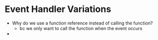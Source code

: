 # Event Handler Variations

- Why do we use a function reference instead of calling the function?
    - bc we only want to call the function when the event occurs
- 